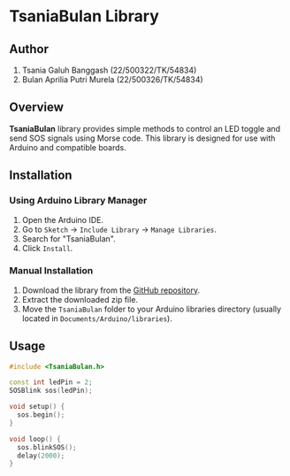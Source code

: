 # TsaniaBulan Library

## Author
1. Tsania Galuh Banggash (22/500322/TK/54834)
2. Bulan Aprilia Putri Murela (22/500326/TK/54834)

## Overview
**TsaniaBulan** library provides simple methods to control an LED toggle and send SOS signals using Morse code. This library is designed for use with Arduino and compatible boards.

## Installation

### Using Arduino Library Manager
1. Open the Arduino IDE.
2. Go to `Sketch` -> `Include Library` -> `Manage Libraries`.
3. Search for "TsaniaBulan".
4. Click `Install`.

### Manual Installation
1. Download the library from the [GitHub repository](https://github.com/bulanaputrim/TsaniaBulan).
2. Extract the downloaded zip file.
3. Move the `TsaniaBulan` folder to your Arduino libraries directory (usually located in `Documents/Arduino/libraries`).

## Usage
   ```cpp
   #include <TsaniaBulan.h>

   const int ledPin = 2;
   SOSBlink sos(ledPin);

   void setup() {
     sos.begin();
   }

   void loop() {
     sos.blinkSOS();
     delay(2000);
   }
